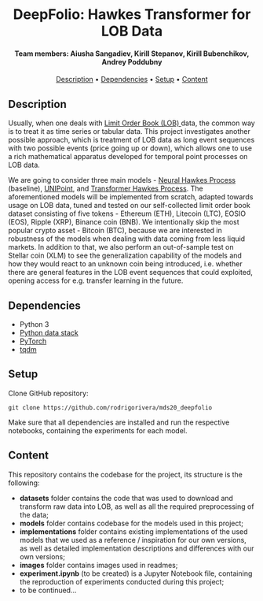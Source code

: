 <h1 align="center"> DeepFolio: Hawkes Transformer for LOB Data </h1>

<h4 align="center"> Team members: Aiusha Sangadiev, Kirill Stepanov, Kirill Bubenchikov, Andrey Poddubny </h4>

<p align="center">
  <a href="#description">Description</a> •
  <a href="#dependencies">Dependencies</a> •
  <a href="#setup">Setup</a> •
  <a href="#content">Content</a>
</p>

## Description

Usually, when one deals with <a href="https://www.investopedia.com/terms/l/limitorderbook.asp" target="_blank"> Limit Order Book (LOB) </a> data, the common way is to treat it as time series or tabular data. This project investigates another possible approach, which is treatment of LOB data as long event sequences with two possible events (price going up or down), which allows one to use a rich mathematical apparatus developed for temporal point processes on LOB data.

We are going to consider three main models - <a href="https://arxiv.org/abs/1612.09328">Neural Hawkes Process</a> (baseline), <a href="https://arxiv.org/abs/2007.14082">UNIPoint</a>, and <a href="https://arxiv.org/abs/2002.09291">Transformer Hawkes Process</a>. The aforementioned models will be implemented from scratch, adapted towards usage on LOB data, tuned and tested on our self-collected limit order book dataset consisting of five tokens - Ethereum (ETH), Litecoin (LTC), EOSIO (EOS), Ripple (XRP), Binance coin (BNB). We intentionally skip the most popular crypto asset - Bitcoin (BTC), because we are interested in robustness of the models when dealing with data coming from less liquid markets. In addition to that, we also perform an out-of-sample test on Stellar coin (XLM) to see the generalization capability of the models and how they would react to an unknown coin being introduced, i.e. whether there are general features in the LOB event sequences that could exploited, opening access for e.g. transfer learning in the future.

## Dependencies

* Python 3
* <a href="https://hub.packtpub.com/python-data-stack/" target="_blank"> Python data stack </a>
* <a href="https://pytorch.org/" target="_target"> PyTorch </a>
* <a href="https://github.com/tqdm/tqdm" target="_target"> tqdm </a>

## Setup

Clone GitHub repository:

```
git clone https://github.com/rodrigorivera/mds20_deepfolio
```

Make sure that all dependencies are installed and run the respective notebooks, containing the experiments for each model.

## Content

This repository contains the codebase for the project, its structure is the following:
* **datasets** folder contains the code that was used to download and transform raw data into LOB, as well as all the required preprocessing of the data;
* **models** folder contains codebase for the models used in this project;
* **implementations** folder contains existing implementations of the used models that we used as a reference / inspiration for our own versions, as well as detailed implementation descriptions and differences with our own versions;
* **images** folder contains images used in readmes;
* **experiment.ipynb** (to be created) is a Jupyter Notebook file, containing the reproduction of experiments conducted during this project;
* to be continued...
